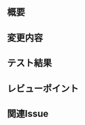 <!-- PRのタイトルは以下の形式に従ってください：
[Issue: #<Issue番号>] 実装した機能名
例：
[Issue: #1] 2.1 ホールド機能の実装
-->

## 概要
<!-- 変更の目的と概要を記述 -->

## 変更内容
<!-- 具体的な変更内容をリストアップ -->

## テスト結果
<!-- 実施したテストとその結果を記述 -->

## レビューポイント
<!-- レビュアーに特に見てほしい点があれば記述 -->

## 関連Issue
<!-- 関連するIssue番号を記述 -->
